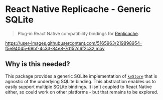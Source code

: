 # React Native Replicache - Generic SQLite

> Plug-in React Native compatibility bindings for [Replicache](https://replicache.dev/).

<https://user-images.githubusercontent.com/5165963/219898954-f5e94045-69bf-4c33-84e8-7d152c6f2c32.mov>

## Why is this needed?

This package provides a generic SQLite implementation of [`kvStore`](https://doc.replicache.dev/api/interfaces/ReplicacheOptions#experimentalcreatekvstore) that is agnostic of the underlying SQLite binding. This abstraction enables us to easily support multiple SQLite bindings. It isn't coupled to React Native either, so could work on other platforms - but that remains to be explored.
